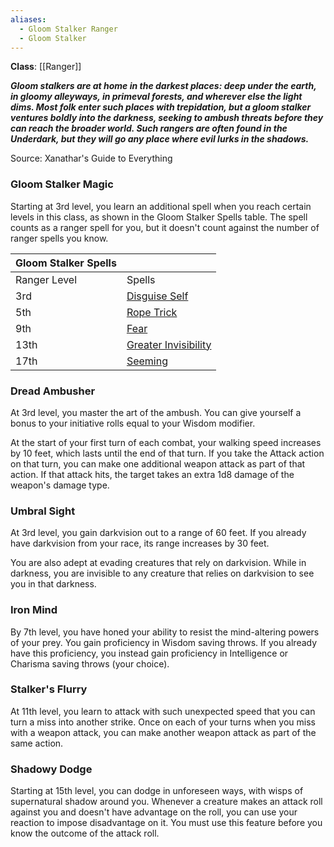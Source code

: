 ```yaml
---
aliases:
  - Gloom Stalker Ranger
  - Gloom Stalker
---
```

**Class**: [[Ranger]] 

**_Gloom stalkers are at home in the darkest places: deep under the earth, in gloomy alleyways, in primeval forests, and wherever else the light dims. Most folk enter such places with trepidation, but a gloom stalker ventures boldly into the darkness, seeking to ambush threats before they can reach the broader world. Such rangers are often found in the Underdark, but they will go any place where evil lurks in the shadows._**

Source: Xanathar's Guide to Everything

### Gloom Stalker Magic

Starting at 3rd level, you learn an additional spell when you reach certain levels in this class, as shown in the Gloom Stalker Spells table. The spell counts as a ranger spell for you, but it doesn't count against the number of ranger spells you know.

|Gloom Stalker Spells|   |
|---|---|
|Ranger Level|Spells|
|3rd|[Disguise Self](http://dnd5e.wikidot.com/spell:disguise-self)|
|5th|[Rope Trick](http://dnd5e.wikidot.com/spell:rope-trick)|
|9th|[Fear](http://dnd5e.wikidot.com/spell:fear)|
|13th|[Greater Invisibility](http://dnd5e.wikidot.com/spell:greater-invisibility)|
|17th|[Seeming](http://dnd5e.wikidot.com/spell:seeming)|

### Dread Ambusher

At 3rd level, you master the art of the ambush. You can give yourself a bonus to your initiative rolls equal to your Wisdom modifier.

At the start of your first turn of each combat, your walking speed increases by 10 feet, which lasts until the end of that turn. If you take the Attack action on that turn, you can make one additional weapon attack as part of that action. If that attack hits, the target takes an extra 1d8 damage of the weapon's damage type.

### Umbral Sight

At 3rd level, you gain darkvision out to a range of 60 feet. If you already have darkvision from your race, its range increases by 30 feet.

You are also adept at evading creatures that rely on darkvision. While in darkness, you are invisible to any creature that relies on darkvision to see you in that darkness.

### Iron Mind

By 7th level, you have honed your ability to resist the mind-altering powers of your prey. You gain proficiency in Wisdom saving throws. If you already have this proficiency, you instead gain proficiency in Intelligence or Charisma saving throws (your choice).

### Stalker's Flurry

At 11th level, you learn to attack with such unexpected speed that you can turn a miss into another strike. Once on each of your turns when you miss with a weapon attack, you can make another weapon attack as part of the same action.

### Shadowy Dodge

Starting at 15th level, you can dodge in unforeseen ways, with wisps of supernatural shadow around you. Whenever a creature makes an attack roll against you and doesn't have advantage on the roll, you can use your reaction to impose disadvantage on it. You must use this feature before you know the outcome of the attack roll.
